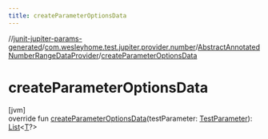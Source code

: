 ```yaml
---
title: createParameterOptionsData
---
```

//[junit-jupiter-params-generated](../../../index.html)/[com.wesleyhome.test.jupiter.provider.number](../index.html)/[AbstractAnnotatedNumberRangeDataProvider](index.html)/[createParameterOptionsData](create-parameter-options-data.html)



# createParameterOptionsData



[jvm]\
override fun [createParameterOptionsData](create-parameter-options-data.html)(testParameter: [TestParameter](../../com.wesleyhome.test.jupiter.provider/-test-parameter/index.html)): [List](https://kotlinlang.org/api/latest/jvm/stdlib/kotlin.collections/-list/index.html)&lt;[T](index.html)?&gt;




